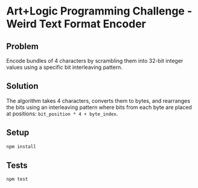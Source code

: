# Art+Logic Programming Challenge - Weird Text Format Encoder

## Problem

Encode bundles of 4 characters by scrambling them into 32-bit integer values using a specific bit interleaving pattern.

## Solution

The algorithm takes 4 characters, converts them to bytes, and rearranges the bits using an interleaving pattern where bits from each byte are placed at positions: `bit_position * 4 + byte_index`.

## Setup

```bash
npm install
```

## Tests

```bash
npm test
```
